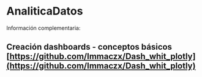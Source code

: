 # AnaliticaDatos


Información complementaria: 

## Creación dashboards - conceptos básicos [https://github.com/Immaczx/Dash_whit_plotly](https://github.com/Immaczx/Dash_whit_plotly)

